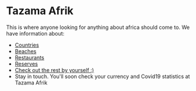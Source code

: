 # Tazama Afrik
This is where anyone looking for anything about africa should come to.
We have information about:
- [Countries](http://#countries)
- [Beaches](http://#beaches)
- [Restaurants](http://#restaurants)
- [Reserves](http://#reserves)
- [Check out the rest by yourself :)](http://#more)
- Stay in touch. You'll soon check your currency and Covid19 statistics at Tazama Afrik

